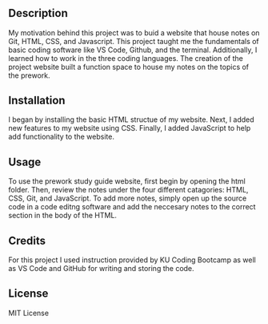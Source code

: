 # <Prework-Study-Guide>

## Description

My motivation behind this project was to buid a website that house notes on Git, HTML, CSS, and Javascript. This project taught me the fundamentals of basic coding software like VS Code, Github, and the terminal. Additionally, I learned how to work in the three coding languages. The creation of the project website built a function space to house my notes on the topics of the prework.

## Installation

I began by installing the basic HTML structue of my website. Next, I added new features to my website using CSS. Finally, I added JavaScript to help add functionality to the website.

## Usage

To use the prework study guide website, first begin by opening the html folder. Then, review the notes under the four different catagories: HTML, CSS, Git, and JavaScript. To add more notes, simply open up the source code in a code editng software and add the neccesary notes to the correct section in the body of the HTML.

## Credits

For this project I used instruction provided by KU Coding Bootcamp as well as VS Code and GitHub for writing and storing the code.

## License
MIT License

